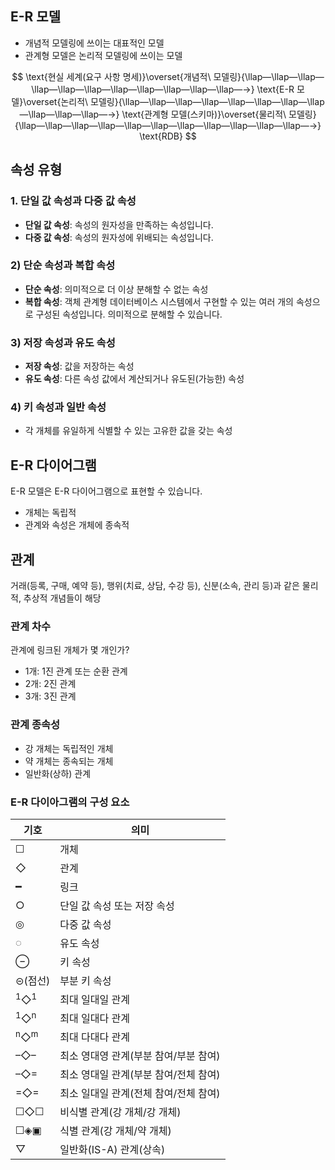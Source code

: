 ## E-R 모델
- 개념적 모델링에 쓰이는 대표적인 모델
- 관계형 모델은 논리적 모델링에 쓰이는 모델

$$
\text{현실 세계(요구 사항 명세)}\overset{개념적\ 모델링}{\llap—\llap—\llap—\llap—\llap—\llap—\llap—\llap—\llap—\llap—\llap—→}
\text{E-R 모델}\overset{논리적\ 모델링}{\llap—\llap—\llap—\llap—\llap—\llap—\llap—\llap—\llap—\llap—\llap—→}
\text{관계형 모델(스키마)}\overset{물리적\ 모델링}{\llap—\llap—\llap—\llap—\llap—\llap—\llap—\llap—\llap—\llap—\llap—→}
\text{RDB}
$$

## 속성 유형
### 1. 단일 값 속성과 다중 값 속성
- **단일 값 속성**: 속성의 원자성을 만족하는 속성입니다.
- **다중 값 속성**: 속성의 원자성에 위배되는 속성입니다.

### 2) 단순 속성과 복합 속성
- **단순 속성**: 의미적으로 더 이상 분해할 수 없는 속성
- **복합 속성**: 객체 관계형 데이터베이스 시스템에서 구현할 수 있는 여러 개의 속성으로 구성된 속성입니다. 의미적으로 분해할 수 있습니다.

### 3) 저장 속성과 유도 속성
- **저장 속성**: 값을 저장하는 속성
- **유도 속성**: 다른 속성 값에서 계산되거나 유도된(가능한) 속성

### 4) 키 속성과 일반 속성
- 각 개체를 유일하게 식별할 수 있는 고유한 값을 갖는 속성

## E-R 다이어그램
E-R 모델은 E-R 다이어그램으로 표현할 수 있습니다.
- 개체는 독립적
- 관계와 속성은 개체에 종속적

## 관계
거래(등록, 구매, 예약 등), 행위(치료, 상담, 수강 등), 신분(소속, 관리 등)과 같은 물리적, 추상적 개념들이 해당

### 관계 차수
관계에 링크된 개체가 몇 개인가?
- 1개: 1진 관계 또는 순환 관계
- 2개: 2진 관계
- 3개: 3진 관계

### 관계 종속성
- 강 개체는 독립적인 개체
- 약 개체는 종속되는 개체
- 일반화(상하) 관계

### E-R 다이아그램의 구성 요소
|기호|의미|
|---|---|
|&#9744;|개체|
|&#9671;|관계|
|━|링크|
|&#9675;|단일 값 속성 또는 저장 속성|
|◎|다중 값 속성|
|◌|유도 속성|
|⊖|키 속성|
|⊝(점선)|부분 키 속성|
|<sup>1</sup>&#9671;<sup>1</sup>|최대 일대일 관계|
|<sup>1</sup>&#9671;<sup>n</sup>|최대 일대다 관계|
|<sup>n</sup>&#9671;<sup>m</sup>|최대 다대다 관계|
|–&#9671;–|최소 영대영 관계(부분 참여/부분 참여)|
|–&#9671;=|최소 영대일 관계(부분 참여/전체 참여)|
|=&#9671;=|최소 일대일 관계(전체 참여/전체 참여)|
|&#9744;&#9671;&#9744;|비식별 관계(강 개체/강 개체)|
|&#9744;◈▣|식별 관계(강 개체/약 개체)|
|▽|일반화(IS-A) 관계(상속)|



